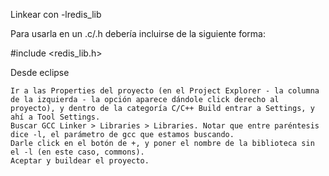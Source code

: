 Linkear con -lredis_lib

Para usarla en un .c/.h debería incluirse de la siguiente forma: 

#include <redis_lib.h>

Desde eclipse

    Ir a las Properties del proyecto (en el Project Explorer - la columna de la izquierda - la opción aparece dándole click derecho al proyecto), y dentro de la categoría C/C++ Build entrar a Settings, y ahí a Tool Settings.
    Buscar GCC Linker > Libraries > Libraries. Notar que entre paréntesis dice -l, el parámetro de gcc que estamos buscando.
    Darle click en el botón de +, y poner el nombre de la biblioteca sin el -l (en este caso, commons).
    Aceptar y buildear el proyecto.
